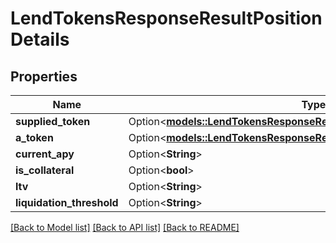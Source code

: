 # LendTokensResponseResultPositionDetails

## Properties

Name | Type | Description | Notes
------------ | ------------- | ------------- | -------------
**supplied_token** | Option<[**models::LendTokensResponseResultPositionDetailsSuppliedToken**](LendTokensResponse_result_positionDetails_suppliedToken.md)> |  | [optional]
**a_token** | Option<[**models::LendTokensResponseResultPositionDetailsAToken**](LendTokensResponse_result_positionDetails_aToken.md)> |  | [optional]
**current_apy** | Option<**String**> |  | [optional]
**is_collateral** | Option<**bool**> |  | [optional]
**ltv** | Option<**String**> |  | [optional]
**liquidation_threshold** | Option<**String**> |  | [optional]

[[Back to Model list]](../README.md#documentation-for-models) [[Back to API list]](../README.md#documentation-for-api-endpoints) [[Back to README]](../README.md)


